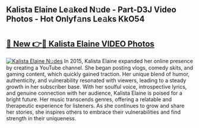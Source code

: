 ## Kalista Elaine Le𝚊ked N𝚞de - Part-D3J Video Photos - Hot Onlyf𝚊ns Le𝚊ks KkO54

# <h2><a href="http://ab55327.deff.icu/?id=Kalista+Elaine">🔗 New 👉🔴 Kalista Elaine VIDEO Photos</a></h2>

[![Kalista Elaine N𝚞des](https://i.imgur.com/rIISA9y.gif)](http://ab55327.deff.icu/?id=Kalista+Elaine)
In 2015, Kalista Elaine expanded her online presence by creating a YouTube channel. She began posting vlogs, comedy skits, and gaming content, which quickly gained traction. Her unique blend of humor, authenticity, and vulnerability resonated with viewers, leading to a steady growth in her subscriber base. With her soulful voice, introspective lyrics, and genuine connection with her audience, Kalista Elaine is poised for a bright future. Her music transcends genres, offering a relatable and therapeutic experience for listeners. As she continues to grow and share her stories, she inspires others to embrace their vulnerabilities and find strength in their uniqueness.
